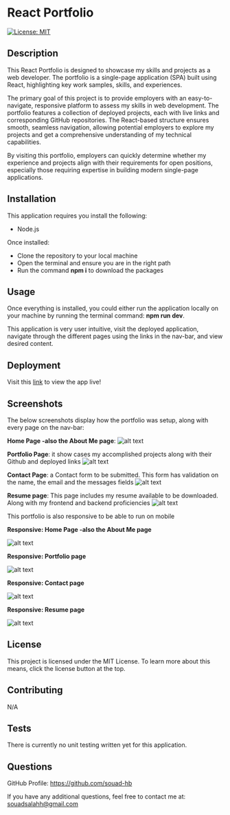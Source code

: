 # React Portfolio

[![License: MIT](https://img.shields.io/badge/License-MIT-yellow.svg)](https://opensource.org/licenses/MIT)

## Description

This React Portfolio is designed to showcase my skills and projects as a web developer. The portfolio is a single-page application (SPA) built using React, highlighting key work samples, skills, and experiences.

The primary goal of this project is to provide employers with an easy-to-navigate, responsive platform to assess my skills in web development. The portfolio features a collection of deployed projects, each with live links and corresponding GitHub repositories. The React-based structure ensures smooth, seamless navigation, allowing potential employers to explore my projects and get a comprehensive understanding of my technical capabilities.

By visiting this portfolio, employers can quickly determine whether my experience and projects align with their requirements for open positions, especially those requiring expertise in building modern single-page applications.

## Installation

This application requires you install the following:

- Node.js

Once installed:

- Clone the repository to your local machine
- Open the terminal and ensure you are in the right path
- Run the command **npm i** to download the packages

## Usage

Once everything is installed, you could either run the application locally on your machine by running the terminal command: **npm run dev**.

This application is very user intuitive, visit the deployed application, navigate through the different pages using the links in the nav-bar, and view desired content.

## Deployment

Visit this [link](https://effulgent-kelpie-6cd898.netlify.app/) to view the app live!
## Screenshots

The below screenshots display how the portfolio was setup, along with every page on the nav-bar:

**Home Page -also the About Me page**:
![alt text](src/assets/images/aboutme.png)

**Portfolio Page**: it show cases my accomplished projects along with their Github and deployed links
![alt text](src/assets/images/portfolioscreenshot.png)

**Contact Page**: a Contact form to be submitted. This form has validation on the name, the email and the messages fields
![alt text](src/assets/images/contact.png)

**Resume page**: This page includes my resume available to be downloaded. Along with my frontend and backend proficiencies
![alt text](src/assets/images/resume.png)

This portfolio is also responsive to be able to run on mobile

**Responsive: Home Page -also the About Me page**

![alt text](src/assets/images/aboutmeResponsive.png)

**Responsive: Portfolio page**

![alt text](src/assets/images/portfolioResponsive.png)

**Responsive: Contact page**

![alt text](src/assets/images/contactResonsive.png)

**Responsive: Resume page**

![alt text](src/assets/images/ResumeResponsive.png)

## License

This project is licensed under the MIT License. To learn more about this means, click the license button at the top.

## Contributing

N/A

## Tests

There is currently no unit testing written yet for this application.

## Questions

GitHub Profile: https://github.com/souad-hb

If you have any additional questions, feel free to contact me at: souadsalahh@gmail.com
